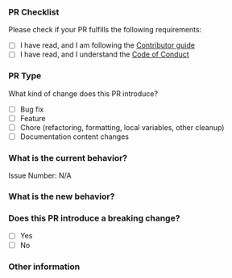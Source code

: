 <!-- Please add an overview of the PR here -->


### PR Checklist
Please check if your PR fulfills the following requirements:

- [ ] I have read, and I am following the [Contributor guide](https://github.com/gaphor/gaphor/blob/master/CONTRIBUTING.md)
- [ ] I have read, and I understand the [Code of Conduct](https://github.com/gaphor/gaphor/blob/master/CODE_OF_CONDUCT.md)

### PR Type
What kind of change does this PR introduce?

<!-- Please check the one that applies to this PR using "x". -->
- [ ] Bug fix
- [ ] Feature
- [ ] Chore (refactoring, formatting, local variables, other cleanup)
- [ ] Documentation content changes

### What is the current behavior?
<!-- Please describe the current behavior that you are modifying, or link to a relevant issue. -->

Issue Number: N/A

### What is the new behavior?

### Does this PR introduce a breaking change?
- [ ] Yes
- [ ] No

<!-- If this PR contains a breaking change, please describe the impact and migration path for existing applications below. -->


### Other information
